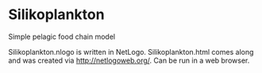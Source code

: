 # Silikoplankton
Simple pelagic food chain model

Silikoplankton.nlogo is written in NetLogo.
Silikoplankton.html comes along and was created via http://netlogoweb.org/. Can be run in a web browser.
